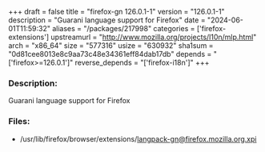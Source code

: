 +++
draft = false
title = "firefox-gn 126.0.1-1"
version = "126.0.1-1"
description = "Guarani language support for Firefox"
date = "2024-06-01T11:59:32"
aliases = "/packages/217998"
categories = ['firefox-extensions']
upstreamurl = "http://www.mozilla.org/projects/l10n/mlp.html"
arch = "x86_64"
size = "577316"
usize = "630932"
sha1sum = "0d81cee8013e8c9aa73c48e34361eff84dab17db"
depends = "['firefox>=126.0.1']"
reverse_depends = "['firefox-i18n']"
+++
### Description: 
Guarani language support for Firefox

### Files: 
* /usr/lib/firefox/browser/extensions/langpack-gn@firefox.mozilla.org.xpi

